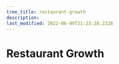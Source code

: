 ```yaml
---
tree_title: restaurant-growth
description: 
last_modified: 2022-06-09T21:23:28.2328
---
```


# Restaurant Growth
